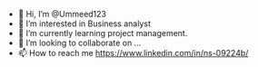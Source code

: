 - 👋 Hi, I’m @Ummeed123
- 👀 I’m interested in Business analyst
- 🌱 I’m currently learning project management.
- 💞️ I’m looking to collaborate on ...
- 📫 How to reach me https://www.linkedin.com/in/ns-09224b/

<!---
Ummeed123/Ummeed123 is a ✨ special ✨ repository because its `README.md` (this file) appears on your GitHub profile.
You can click the Preview link to take a look at your changes.
--->
